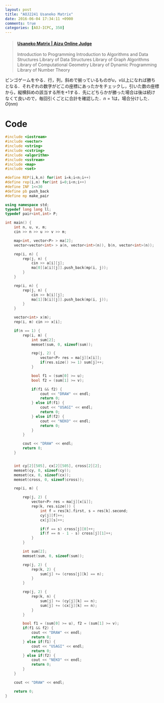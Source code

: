 ```yaml
---
layout: post
title: "AOJ2241 Usaneko Matrix"
date: 2016-06-04 17:34:11 +0900
comments: true
categories: [AOJ-ICPC, 350]
---
```


<blockquote class="embedly-card" data-card-key="39deea93f79745829254c0652225a544" data-card-controls="0" data-card-branding="0" data-card-type="article-full"><h4><a href="http://judge.u-aizu.ac.jp/onlinejudge/description.jsp?id=2241">Usaneko Matrix | Aizu Online Judge</a></h4><p>Introduction to Programming Introduction to Algorithms and Data Structures Library of Data Structures Library of Graph Algorithms Library of Computational Geometry Library of Dynamic Programming Library of Number Theory</p></blockquote>
<script async src="//cdn.embedly.com/widgets/platform.js" charset="UTF-8"></script>

<!-- more -->

ビンゴゲームをやる．行，列，斜めで揃っているものが$u$，$v$以上になれば勝ちとなる．それぞれの数字がどこの座標にあったかをチェックし，引いた数の座標から，縦横斜めの該当する所を$+1$する．先にどちらかが勝った場合は後は続けなくて良いので，毎回引くごとに合計を確認した．$n=1$は，場合分けした．$O(nm)$


# Code

```cpp
#include <iostream>
#include <vector>
#include <string>
#include <cstring>
#include <algorithm>
#include <sstream>
#include <map>
#include <set>

#define REP(i,k,n) for(int i=k;i<n;i++)
#define rep(i,n) for(int i=0;i<n;i++)
#define INF 1<<30
#define pb push_back
#define mp make_pair

using namespace std;
typedef long long ll;
typedef pair<int,int> P;

int main() {
	int n, u, v, m;
	cin >> n >> u >> v >> m;

	map<int, vector<P> > ma[2];
	vector<vector<int> > a(n, vector<int>(n)), b(n, vector<int>(n));

	rep(i, n) {
		rep(j, n) {
			cin >> a[i][j];
			ma[0][a[i][j]].push_back(mp(i, j));
		}
	}

	rep(i, n) {
		rep(j, n) {
			cin >> b[i][j];
			ma[1][b[i][j]].push_back(mp(i, j));
		}
	}

	vector<int> x(m);
	rep(i, m) cin >> x[i];

	if(n == 1) {
		rep(i, m) {
			int sum[2];
			memset(sum, 0, sizeof(sum));

			rep(j, 2) {
				vector<P> res = ma[j][x[i]];
				if(res.size() >= 1) sum[j]++;
			}

			bool f1 = (sum[0] >= u);
			bool f2 = (sum[1] >= v);

			if(f1 && f2) {
				cout << "DRAW" << endl;
				return 0;
			} else if(f1) {
				cout << "USAGI" << endl;
				return 0;
			} else if(f2) {
				cout << "NEKO" << endl;
				return 0;
			}
		}

		cout << "DRAW" << endl;
		return 0;
	}


	int cy[2][505], cx[2][505], cross[2][2];
	memset(cy, 0, sizeof(cy));
	memset(cx, 0, sizeof(cx));
	memset(cross, 0, sizeof(cross));

	rep(i, m) {

		rep(j, 2) {
			vector<P> res = ma[j][x[i]];
			rep(k, res.size()) {
				int f = res[k].first, s = res[k].second;
				cy[j][f]++;
				cx[j][s]++;

				if(f == s) cross[j][0]++;
				if(f == n - 1 - s) cross[j][1]++;
			}
		}

		int sum[2];
		memset(sum, 0, sizeof(sum));

		rep(j, 2) {
			rep(k, 2) {
				sum[j] += (cross[j][k] == n);
			}
		}

		rep(j, 2) {
			rep(k, n) {
				sum[j] += (cy[j][k] == n);
				sum[j] += (cx[j][k] == n);
			}
		}

		bool f1 = (sum[0] >= u), f2 = (sum[1] >= v);
		if(f1 && f2) {
			cout << "DRAW" << endl;
			return 0;
		} else if(f1) {
			cout << "USAGI" << endl;
			return 0;
		} else if(f2) {
			cout << "NEKO" << endl;
			return 0;
		}
	}

	cout << "DRAW" << endl;

	return 0;
}
```

